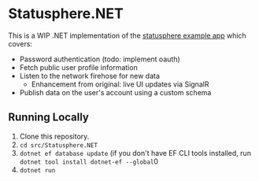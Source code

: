 # Statusphere.NET
This is a WIP .NET implementation of the [statusphere example app](https://github.com/bluesky-social/statusphere-example-app) which covers:

* Password authentication (todo: implement oauth)
* Fetch public user profile information
* Listen to the network firehose for new data
  * Enhancement from original: live UI updates via SignalR
* Publish data on the user's account using a custom schema

## Running Locally
1. Clone this repository.
2. `cd src/Statusphere.NET`
3. `dotnet ef database update` (if you don't have EF CLI tools installed, run `dotnet tool install dotnet-ef --global`0
4. `dotnet run`
